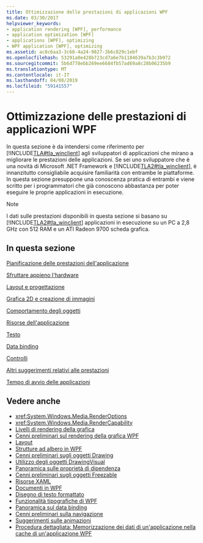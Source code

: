 ```yaml
---
title: Ottimizzazione delle prestazioni di applicazioni WPF
ms.date: 03/30/2017
helpviewer_keywords:
- application rendering [WPF], performance
- application optimization [WPF]
- applications [WPF], optimizing
- WPF application [WPF], optimizing
ms.assetid: ac8c6aa3-3c68-4a24-9827-3b6c829c1ebf
ms.openlocfilehash: 53291a0e428b723cd7a6e7b1184639a7b3c3b972
ms.sourcegitcommit: 5b6d778ebb269ee6684fb57ad69a8c28b06235b9
ms.translationtype: MT
ms.contentlocale: it-IT
ms.lasthandoff: 04/08/2019
ms.locfileid: "59141557"
---
```

# <a name="optimizing-wpf-application-performance"></a>Ottimizzazione delle prestazioni di applicazioni WPF
In questa sezione è da intendersi come riferimento per [!INCLUDE[TLA#tla_winclient](../../../../includes/tlasharptla-winclient-md.md)] agli sviluppatori di applicazioni che mirano a migliorare le prestazioni delle applicazioni. Se sei uno sviluppatore che è una novità di Microsoft .NET Framework e [!INCLUDE[TLA2#tla_winclient](../../../../includes/tla2sharptla-winclient-md.md)], è innanzitutto consigliabile acquisire familiarità con entrambe le piattaforme. In questa sezione presuppone una conoscenza pratica di entrambi e viene scritto per i programmatori che già conoscono abbastanza per poter eseguire le proprie applicazioni in esecuzione.  
  
> [!NOTE]
>  I dati sulle prestazioni disponibili in questa sezione si basano su [!INCLUDE[TLA2#tla_winclient](../../../../includes/tla2sharptla-winclient-md.md)] applicazioni in esecuzione su un PC a 2,8 GHz con 512 RAM e un ATI Radeon 9700 scheda grafica.  
  
## <a name="in-this-section"></a>In questa sezione  
 [Pianificazione delle prestazioni dell'applicazione](planning-for-application-performance.md)  
  
 [Sfruttare appieno l'hardware](optimizing-performance-taking-advantage-of-hardware.md)  
  
 [Layout e progettazione](optimizing-performance-layout-and-design.md)  
  
 [Grafica 2D e creazione di immagini](optimizing-performance-2d-graphics-and-imaging.md)  
  
 [Comportamento degli oggetti](optimizing-performance-object-behavior.md)  
  
 [Risorse dell'applicazione](optimizing-performance-application-resources.md)  
  
 [Testo](optimizing-performance-text.md)  
  
 [Data binding](optimizing-performance-data-binding.md)  
  
 [Controlli](optimizing-performance-controls.md)  
  
 [Altri suggerimenti relativi alle prestazioni](optimizing-performance-other-recommendations.md)  
  
 [Tempo di avvio delle applicazioni](application-startup-time.md)  
  
## <a name="see-also"></a>Vedere anche

- <xref:System.Windows.Media.RenderOptions>
- <xref:System.Windows.Media.RenderCapability>
- [Livelli di rendering della grafica](graphics-rendering-tiers.md)
- [Cenni preliminari sul rendering della grafica WPF](../graphics-multimedia/wpf-graphics-rendering-overview.md)
- [Layout](layout.md)
- [Strutture ad albero in WPF](trees-in-wpf.md)
- [Cenni preliminari sugli oggetti Drawing](../graphics-multimedia/drawing-objects-overview.md)
- [Utilizzo degli oggetti DrawingVisual](../graphics-multimedia/using-drawingvisual-objects.md)
- [Panoramica sulle proprietà di dipendenza](dependency-properties-overview.md)
- [Cenni preliminari sugli oggetti Freezable](freezable-objects-overview.md)
- [Risorse XAML](xaml-resources.md)
- [Documenti in WPF](documents-in-wpf.md)
- [Disegno di testo formattato](drawing-formatted-text.md)
- [Funzionalità tipografiche di WPF](typography-in-wpf.md)
- [Panoramica sul data binding](../data/data-binding-overview.md)
- [Cenni preliminari sulla navigazione](../app-development/navigation-overview.md)
- [Suggerimenti sulle animazioni](../graphics-multimedia/animation-tips-and-tricks.md)
- [Procedura dettagliata: Memorizzazione dei dati di un'applicazione nella cache di un'applicazione WPF](walkthrough-caching-application-data-in-a-wpf-application.md)
